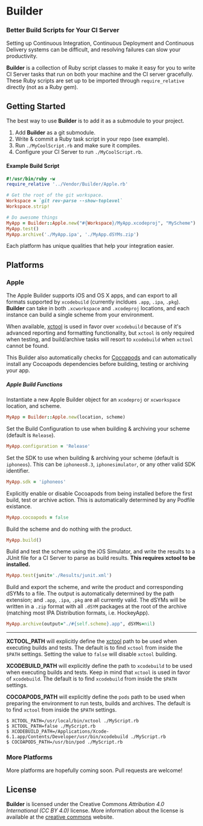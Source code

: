 Builder
=======

### Better Build Scripts for Your CI Server

Setting up Continuous Integration, Continuous Deployment and Continuous Delivery
systems can be difficult, and resolving failures can slow your productivity.

**Builder** is a collection of Ruby script classes to make it easy for you to write
CI Server tasks that run on both your machine and the CI server gracefully. These
Ruby scripts are set up to be imported through `require_relative` directly (not as
a Ruby gem).

## Getting Started

The best way to use **Builder** is to add it as a submodule to your project.

1. Add **Builder** as a git submodule.
1. Write & commit a Ruby task script in your repo (see example).
1. Run `./MyCoolScript.rb` and make sure it compiles.
1. Configure your CI Server to run `./MyCoolScript.rb`.

#### Example Build Script

```ruby
#!/usr/bin/ruby -w
require_relative '../Vendor/Builder/Apple.rb'

# Get the root of the git workspace.
Workspace = `git rev-parse --show-toplevel`
Workspace.strip!

# Do awesome things
MyApp = Builder::Apple.new("#{Workspace}/MyApp.xcodeproj", "MyScheme")
MyApp.test()
MyApp.archive('./MyApp.ipa', './MyApp.dSYMs.zip')
```

Each platform has unique qualities that help your integration easier.

## Platforms

### Apple

The Apple Builder supports iOS and OS X apps, and can export to all formats
supported by `xcodebuild` (currently incldues `.app`, `.ipa`, `.pkg`). **Builder**
can take in both `.xcworkspace` and `.xcodeproj` locations, and each instance
can build a single scheme from your environment.

When available, [xctool](https://github.com/facebook/xctool/) is used in favor over
`xcodebuild` because of it's advanced reporting and formatting functionality, but
`xctool` is only required when testing, and build/archive tasks will resort to
`xcodebuild` when `xctool` cannot be found.

This Builder also automatically checks for [Cocoapods](https://cocoapods.org) and can
automatically install any Cocoapods dependencies before building, testing or archiving
your app.

##### Apple Build Functions

Instantiate a new Apple Builder object for an `xcodeproj` or `xcworkspace` location, and scheme.

```ruby
MyApp = Builder::Apple.new(location, scheme)
```

Set the Build Configuration to use when building & archiving your scheme (default is `Release`).

```ruby
MyApp.configuration = 'Release'
```

Set the SDK to use when building & archiving your scheme (default is `iphoneos`). This can be
`iphoneos8.3`, `iphonesimulator`, or any other valid SDK identifier.

```ruby
MyApp.sdk = 'iphoneos'
```

Explicitly enable or disable Cocoapods from being installed before the first build, test or
archive action. This is automatically determined by any Podfile existance.

```ruby
MyApp.cocoapods = false
```

Build the scheme and do nothing with the product.

```ruby
MyApp.build()
```

Build and test the scheme using the iOS Simulator, and write the results to a JUnit file
for a CI Server to parse as build results. **This requires xctool to be installed.**

```ruby
MyApp.test(junit='./Results/junit.xml')
```

Build and export the scheme, and write the product and corresponding dSYMs to a file. The
output is automatically determined by the path extension; and `.app`, `.ipa`, `.pkg` are all
currently valid. The dSYMs will be written in a `.zip` format with all `.dSYM` packages at the
root of the archive (matching most IPA Distribution formats, i.e. HockeyApp).

```ruby
MyApp.archive(output="./#{self.scheme}.app", dSYMs=nil)
```

---

**XCTOOL_PATH** will explicitly define the [xctool](https://github.com/facebook/xctool/) path
to be used when executing builds and tests. The default is to find `xctool` from inside the
`$PATH` settings. Setting the value to `false` will disable `xctool` building.

**XCODEBUILD_PATH** will explicitly define the path to `xcodebuild` to be used when executing
builds and tests. Keep in mind that `xctool` is used in favor of `xcodebuild`. The default is
to find `xcodebuild` from inside the `$PATH` settings.

**COCOAPODS_PATH** will explicitly define the `pods` path to be used when preparing the environment
to run tests, builds and archives. The default is to find `xctool` from inside the `$PATH` settings.

```
$ XCTOOL_PATH=/usr/local/bin/xctool ./MyScript.rb
$ XCTOOL_PATH=false ./MyScript.rb
$ XCODEBUILD_PATH=/Applications/Xcode-6.1.app/Contents/Developer/usr/bin/xcodebuild ./MyScript.rb
$ COCOAPODS_PATH=/usr/bin/pod ./MyScript.rb
```

### More Platforms

More platforms are hopefully coming soon. Pull requests are welcome!

## License

**Builder** is licensed under the Creative Commons *Attribution 4.0 International (CC BY 4.0)*
license. More information about the license is available at the
[creative commons](http://creativecommons.org/licenses/by/4.0/) website.
